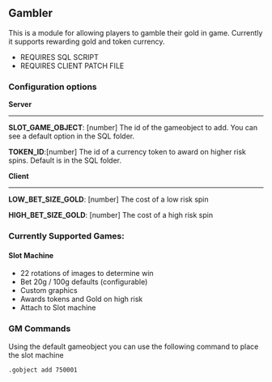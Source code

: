 ## Gambler 

This is a module for allowing players to gamble their gold in game.  Currently it supports rewarding gold and token currency.  

* REQUIRES SQL SCRIPT
* REQUIRES CLIENT PATCH FILE 


### Configuration options

__Server__ 
<hr/>

**SLOT_GAME_OBJECT**: [number] The id of the gameobject to add. You can see a default option in the SQL folder. 

**TOKEN_ID**:[number] The id of a currency token to award on higher risk spins. Default is in the SQL folder. 

__Client__
<hr/>

**LOW_BET_SIZE_GOLD**: [number] The cost of a low risk spin

**HIGH_BET_SIZE_GOLD**: [number] The cost of a high risk spin


### Currently Supported Games: 

#### Slot Machine
- 22 rotations of images to determine win
- Bet 20g / 100g defaults (configurable)
- Custom graphics
- Awards tokens and Gold on high risk
- Attach to Slot machine


### GM Commands
Using the default gameobject you can use the following command to place the slot machine
```
.gobject add 750001 
```

